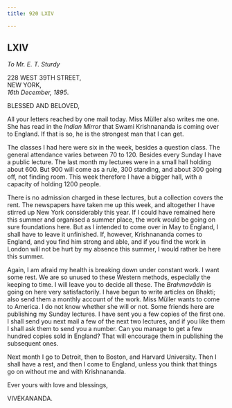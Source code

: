 ```yaml
---
title: 920 LXIV

---
```

  

  


## LXIV

*To Mr. E. T. Sturdy*

228 WEST 39TH STREET,  
NEW YORK,  
*16th December, 1895*.

BLESSED AND BELOVED,

All your letters reached by one mail today. Miss Müller also writes me
one. She has read in the *Indian Mirror* that Swami Krishnananda is
coming over to England. If that is so, he is the strongest man that I
can get.

The classes I had here were six in the week, besides a question class.
The general attendance varies between 70 to 120. Besides every Sunday I
have a public lecture. The last month my lectures were in a small hall
holding about 600. But 900 will come as a rule, 300 standing, and about
300 going off, not finding room. This week therefore I have a bigger
hall, with a capacity of holding 1200 people.

There is no admission charged in these lectures, but a collection covers
the rent. The newspapers have taken me up this week, and altogether I
have stirred up New York considerably this year. If I could have
remained here this summer and organised a summer place, the work would
be going on sure foundations here. But as I intended to come over in May
to England, I shall have to leave it unfinished. If, however,
Krishnananda comes to England, and you find him strong and able, and if
you find the work in London will not be hurt by my absence this summer,
I would rather be here this summer.

Again, I am afraid my health is breaking down under constant work. I
want some rest. We are so unused to these Western methods, especially
the keeping to time. I will leave you to decide all these. The
*Brahmavādin* is going on here very satisfactorily. I have begun to
write articles on Bhakti; also send them a monthly account of the work.
Miss Müller wants to come to America. I do not know whether she will or
not. Some friends here are publishing my Sunday lectures. I have sent
you a few copies of the first one. I shall send you next mail a few of
the next two lectures, and if you like them I shall ask them to send you
a number. Can you manage to get a few hundred copies sold in England?
That will encourage them in publishing the subsequent ones.

Next month I go to Detroit, then to Boston, and Harvard University. Then
I shall have a rest, and then I come to England, unless you think that
things go on without me and with Krishnananda.

Ever yours with love and blessings,

VIVEKANANDA.
